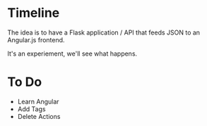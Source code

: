 Timeline
========
The idea is to have a Flask application / API that feeds JSON to an Angular.js frontend.

It's an experiement, we'll see what happens.

To Do
=====
* Learn Angular
* Add Tags
* Delete Actions
